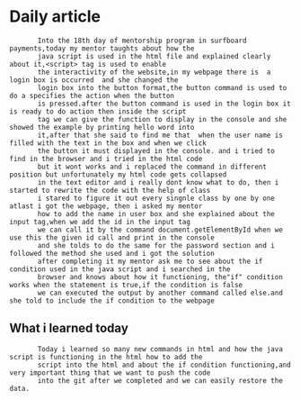 

# Daily article

           Into the 18th day of mentorship program in surfboard payments,today my mentor taughts about how the 
           java script is used in the html file and explained clearly about it,<script> tag is used to enable
           the interactivity of the website,in my webpage there is  a login box is occurred  and she changed the 
           login box into the button format,the button command is used to do a specifies the action when the button 
           is pressed.after the button command is used in the login box it is ready to do action then inside the script 
           tag we can give the function to display in the console and she showed the example by printing hello word into 
           it,after that she said to find me that  when the user name is filled with the text in the box and when we click  
           the button it must displayed in the console. and i tried to find in the browser and i tried in the html code 
           but it wont works and i replaced the command in different position but unfortunately my html code gets collapsed
           in the text editor and i really dont know what to do, then i started to rewrite the code with the help of class 
           i stared to figure it out every singnle class by one by one atlast i got the webpage, then i asked my mentor 
           how to add the name in user box and she explained about the input tag,when we add the id in the input tag 
           we can call it by the command document.getElementById when we use this the given id call and print in the console 
           and she tolds to do the same for the password section and i followed the method she used and i got the solution 
           after completing it my mentor ask me to see about the if condition used in the java script and i searched in the
           browser and knows about how it functioning, the"if" condition works when the statement is true,if the condition is false
           we can executed the output by another command called else.and she told to include the if condition to the webpage 
           
## What i learned today 
     
           Today i learned so many new commands in html and how the java script is functioning in the html how to add the 
           script into the html and about the if condition functioning,and very important thing that we want to push the code 
           into the git after we completed and we can easily restore the data.   















































